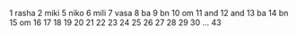 1 rasha
2 miki
5 niko
6 mili
7 vasa
8 ba
9 bn
10 om
11 and
12 and
13 ba
14 bn
15 om
16
17
18
19
20
21
22
23
24
25
26
27
28
29
30
...
43